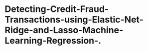 # Detecting-Credit-Fraud-Transactions-using-Elastic-Net-Ridge-and-Lasso-Machine-Learning-Regression-.
